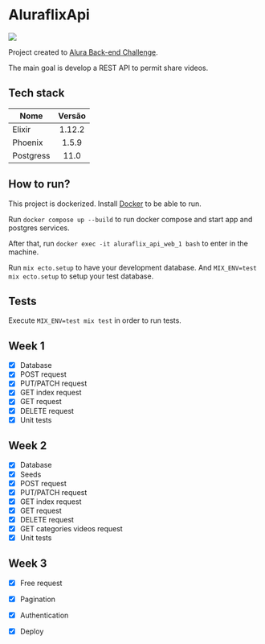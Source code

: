 # AluraflixApi
<img src="https://camo.githubusercontent.com/fafa58018b42e732e730bb9675e3b21e0a9b6892c4bd5679e1cc16ad9d1a4b30/68747470733a2f2f7777772e616c7572612e636f6d2e62722f6173736574732f696d672f6368616c6c656e6765732f6261636b2d656e642f6368616c6c656e6765732d6c6f676f2d322e313632353039303932342e737667" />

Project created to [Alura Back-end Challenge](https://www.alura.com.br/challenges/back-end).

The main goal is develop a REST API to permit share videos.

## Tech stack
| Nome          |Versão         |
| ------------- |:-------------:|
| Elixir        |   1.12.2      |
| Phoenix       |   1.5.9       |
| Postgress     |   11.0        |

## How to run?
This project is dockerized. Install [Docker](https://docs.docker.com/) to be able to run.

Run `docker compose up --build` to run docker compose and start app and postgres services.

After that, run `docker exec -it aluraflix_api_web_1 bash` to enter in the machine.

Run `mix ecto.setup` to have your development database. And `MIX_ENV=test mix ecto.setup` to setup your test database.

## Tests
Execute `MIX_ENV=test mix test` in order to run tests.

## Week 1
- [x] Database
- [x] POST request
- [x] PUT/PATCH request
- [x] GET index request
- [x] GET request
- [x] DELETE request
- [x] Unit tests

## Week 2
- [x] Database
- [x] Seeds
- [x] POST request
- [x] PUT/PATCH request
- [x] GET index request
- [x] GET request
- [x] DELETE request
- [x] GET categories videos request
- [x] Unit tests

## Week 3
- [x] Free request
- [x] Pagination
- [x] Authentication
- [x] Deploy


